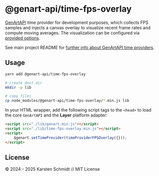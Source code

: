 # @genart-api/time-fps-overlay

[GenArtAPI](https://github.com/thi-ng/genart-api/) time provider for development
purposes, which collects FPS samples and injects a canvas overlay to visualize
recent frame rates and compute moving averages. The visualization can be
configured via [provided
options](https://docs.thi.ng/genart-api/time-fps-overlay/interfaces/FPSOverlayOpts.html).

See main project README for [further info about GenArtAPI time
providers](https://github.com/thi-ng/genart-api/blob/main/README.md#time-providers).

## Usage

```bash
yarn add @genart-api/time-fps-overlay

# create dest dir
mkdir -p lib

# copy files
cp node_modules/@genart-api/time-fps-overlay/*.min.js lib
```

In your HTML wrapper, add the following script tags to the `<head>` to load the
core `GenArtAPI` and the **Layer** platform adapter:

```html
<script src="./lib/genart.min.js"></script>
<script src="./lib/time-fps-overlay.min.js"></script>
<script>
	$genart.setTimeProvider(timeProviderFPSOverlay({}));
</script>
```

## License

&copy; 2024 - 2025 Karsten Schmidt // MIT License
